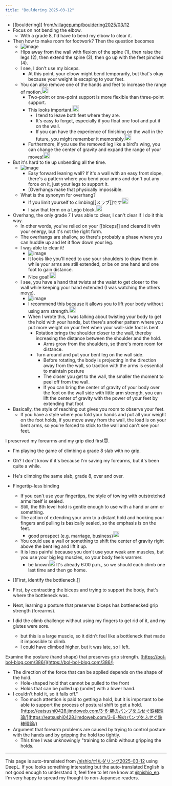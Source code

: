 ```yaml
---
title: "Bouldering 2025-03-12"
---
```


- [[bouldering]]
from[/villagepump/bouldering2025/03/12](https://scrapbox.io/villagepump/bouldering2025/03/12)
- Focus on not bending the elbow.
    - With a grade 8, I'd have to bend my elbow to clear it.
- Then how to make room for footwork? Then the question becomes
    - ![image](https://gyazo.com/a81edb67c059273c21f855f4c34be838/thumb/1000)
    - Hips away from the wall with flexion of the spine (1), then raise the legs (2), then extend the spine (3), then go up with the feet pinched (4).
    - I see, I don't use my biceps.
        - At this point, your elbow might bend temporarily, but that's okay because your weight is escaping to your feet.
    - You can also remove one of the hands and feet to increase the range of motion.<img src='https://scrapbox.io/api/pages/villagepump/takker/icon' alt='/villagepump/takker.icon' height="19.5"/>
        - Two-point or one-point support is more flexible than three-point support.
        - This looks important.<img src='https://scrapbox.io/api/pages/villagepump/nishio/icon' alt='/villagepump/nishio.icon' height="19.5"/>
            - I tend to leave both feet where they are.
            - It's easy to forget, especially if you float one foot and put it on the wall.
            - If you can have the experience of finishing on the wall in the future, you might remember it memorably.<img src='https://scrapbox.io/api/pages/villagepump/takker/icon' alt='/villagepump/takker.icon' height="19.5"/>
        - Furthermore, if you use the removed leg like a bird's wing, you can change the center of gravity and expand the range of your moves!<img src='https://scrapbox.io/api/pages/villagepump/takker/icon' alt='/villagepump/takker.icon' height="19.5"/>
- But it's hard to tie up unbending all the time.
    - ![image](https://gyazo.com/61a28f0f2aec3a49b7b8b1791c0ea3d0/thumb/1000)
        - Easy forward leaning wall? If it's a wall with an easy front slope, there's a pattern where you bend your arms and don't put any force on it, just your legs to support it.
        - [Overhangs make that physically impossible.
    - What is the synonym for overhang?
        - If you limit yourself to climbing[[スラブ]]です<img src='https://scrapbox.io/api/pages/villagepump/takker/icon' alt='/villagepump/takker.icon' height="19.5"/>
        - I saw that term on a Lego block.<img src='https://scrapbox.io/api/pages/villagepump/nishio/icon' alt='/villagepump/nishio.icon' height="19.5"/>
- Overhang, the only grade 7 I was able to clear, I can't clear if I do it this way.
    - In other words, you've relied on your [[biceps]] and cleared it with your energy, but it's not the right form.
    - The overhangs are shallow, so there's probably a phase where you can huddle up and let it flow down your leg.
    - I was able to clear it!
        - ![image](https://gyazo.com/e612b6412fd0e19efe99236472a3ac49/thumb/1000)
        - It looks like you'll need to use your shoulders to draw them in while your arms are still extended, or be on one hand and one foot to gain distance.
        - Nice goal!<img src='https://scrapbox.io/api/pages/villagepump/takker/icon' alt='/villagepump/takker.icon' height="19.5"/>
    - I see, you have a hand that twists at the waist to get closer to the wall while keeping your hand extended (I was watching the others move).
        - ![image](https://gyazo.com/2cb404dc2bafd2eb8b3de8d7e40bf088/thumb/1000)
        - I recommend this because it allows you to lift your body without using arm strength.<img src='https://scrapbox.io/api/pages/villagepump/takker/icon' alt='/villagepump/takker.icon' height="19.5"/>
        - When I wrote this, I was talking about twisting your body to get the hold with your hands, but there's another pattern where you put more weight on your feet when your wall-side foot is bent.
            - Rotation brings the shoulder closer to the wall, thereby increasing the distance between the shoulder and the hold.
                - Arms grow from the shoulders, so there's more room for distance.
            - Turn around and put your bent leg on the wall side.
                - Before rotating, the body is projecting in the direction away from the wall, so traction with the arms is essential to maintain posture
                - The closer you get to the wall, the smaller the moment to peel off from the wall.
                - If you can bring the center of gravity of your body over the foot on the wall side with little arm strength, you can lift the center of gravity with the power of your feet by extending that foot
- Basically, the style of reaching out gives you room to observe your feet.
    - If you have a style where you fold your hands and put all your weight on the foot holds, if you move away from the wall, the load is on your bent arms, so you're forced to stick to the wall and can't see your feet.

I preserved my forearms and my grip died first😇.
- I'm playing the game of climbing a grade 8 slab with no grip.
- Oh? I don't know if it's because I'm saving my forearms, but it's been quite a while.
- He's climbing the same slab, grade 8, over and over.
- Fingertip-less binding
    - If you can't use your fingertips, the style of towing with outstretched arms itself is sealed.
    - Still, the 8th level hold is gentle enough to use with a hand or arm or something.
    - The action of extending your arm to a distant hold and hooking your fingers and pulling is basically sealed, so the emphasis is on the feet.
        - good prospect (e.g. marriage, business)<img src='https://scrapbox.io/api/pages/villagepump/takker/icon' alt='/villagepump/takker.icon' height="19.5"/>
    - You could use a wall or something to shift the center of gravity right above the bent leg and lift it up.
    - It is less painful because you don't use your weak arm muscles, but you use your big leg muscles, so your body feels warmer.
        - be known<img src='https://scrapbox.io/api/pages/villagepump/takker/icon' alt='/villagepump/takker.icon' height="19.5"/>
It's already 6:00 p.m., so we should each climb one last time and then go home.

- [[First, identify the bottleneck.]]
- First, by contracting the biceps and trying to support the body, that's where the bottleneck was.
- Next, learning a posture that preserves biceps has bottlenecked grip strength (forearms).
- I did the climb challenge without using my fingers to get rid of it, and my glutes were sore.
    - but this is a large muscle, so it didn't feel like a bottleneck that made it impossible to climb.
    - I could have climbed higher, but it was late, so I left.

Examine the posture (hand shape) that preserves grip strength.
[https://bol-bol-blog.com/386/](https://bol-bol-blog.com/386/)
- The direction of the force that can be applied depends on the shape of the hold.
    - Hole-shaped hold that cannot be pulled to the front
    - Holds that can be pulled up (under) with a lower hand.
- I couldn't hold it, so it falls off."
    - Too much attention is paid to getting a hold, but it is important to be able to support the process of postural shift to get a hold.
[https://eatsushi0428.jimdoweb.com/3-6-腕のパンプをふせぐ鉄棒理論/](https://eatsushi0428.jimdoweb.com/3-6-腕のパンプをふせぐ鉄棒理論/)
- Argument that forearm problems are caused by trying to control posture with the hands and by gripping the hold too tightly.
    - This time I was unknowingly "training to climb without gripping the holds.

---
This page is auto-translated from [/nishio/ボルダリング2025-03-12](https://scrapbox.io/nishio/ボルダリング2025-03-12) using DeepL. If you looks something interesting but the auto-translated English is not good enough to understand it, feel free to let me know at [@nishio_en](https://twitter.com/nishio_en). I'm very happy to spread my thought to non-Japanese readers.